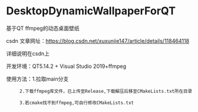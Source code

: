 # DesktopDynamicWallpaperForQT
基于QT ffmpeg的动态桌面壁纸

csdn 文章网址：https://blog.csdn.net/xuxunjie147/article/details/118464118

详细说明在csdn上

开发环境：QT5.14.2 + Visual Studio 2019+ffmpeg

使用方法：1.拉取main分支

         2.下载ffmpeg库文件，已上传至Release,下载解压后移至CMakeLists.txt所在目录 
        
         3.若cmake找不到ffmpeg,可自行修改CMakeLists.txt
